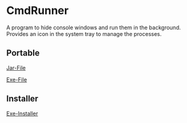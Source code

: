 # CmdRunner
A program to hide console windows and run them in the background. Provides an icon in the system tray to manage the processes.

## Portable
[Jar-File](/portable/cmdRunner.jar)

[Exe-File](/portable/cmdRunner.exe)

## Installer
[Exe-Installer](/installer/cmdRunnerInstaller.exe)
